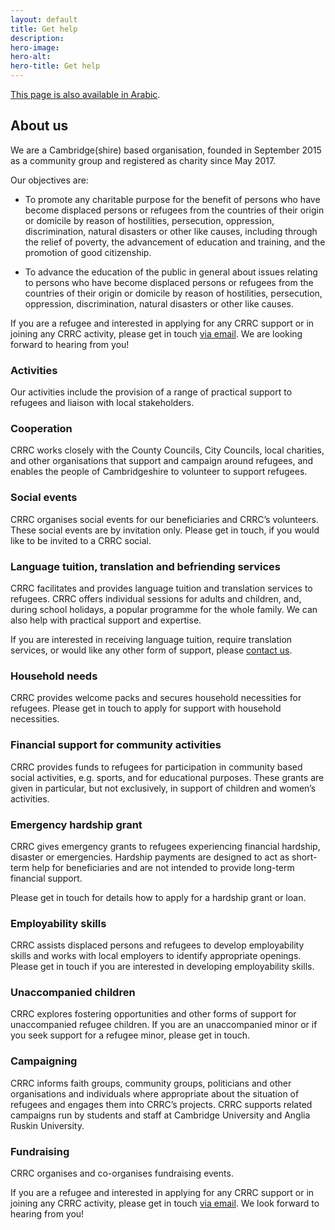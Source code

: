 ```yaml
---
layout: default
title: Get help
description:
hero-image:
hero-alt:
hero-title: Get help
---
```


[This page is also available in Arabic](/get-help-ar.html).

## About us

We are a Cambridge(shire) based organisation, founded in September 2015 as a community group and registered as charity since May 2017.

Our objectives are:

- To promote any charitable purpose for the benefit of persons who have become displaced persons or refugees from the countries of their origin or domicile by reason of hostilities, persecution, oppression, discrimination, natural disasters or other like causes, including through the relief of poverty, the advancement of education and training, and the promotion of good citizenship.

- To advance the education of the public in general about issues relating to persons who have become displaced persons or refugees from the countries of their origin or domicile by reason of hostilities, persecution, oppression, discrimination, natural disasters or other like causes.

If you are a refugee and interested in applying for any CRRC support or in joining any CRRC activity, please get in touch [via email](mailto:contactcrrc@gmail.com). We are looking forward to hearing from you!

### Activities

Our activities include the provision of a range of practical support to refugees and liaison with local stakeholders.

### Cooperation

CRRC works closely with the County Councils, City Councils, local charities, and other organisations that support and campaign around refugees, and enables the people of Cambridgeshire to volunteer to support refugees.

### Social events

CRRC organises social events for our beneficiaries and CRRC’s volunteers. These social events are by invitation only. Please get in touch, if you would like to be invited to a CRRC social.

### Language tuition, translation and befriending services
CRRC facilitates and provides language tuition and translation services to refugees.  CRRC offers individual sessions for adults and children, and, during school holidays, a popular programme for the whole family.  We can also help with practical support and expertise.

If you are interested in receiving language tuition, require translation services, or would like any other form of support, please [contact us](/contact.html).

### Household needs

CRRC provides welcome packs and secures household necessities for refugees. Please get in touch to apply for support with household necessities.

### Financial support for community activities

CRRC provides funds to refugees for participation in community based social activities, e.g. sports, and for educational purposes. These grants are given in particular, but not exclusively, in support of children and women’s activities.

### Emergency hardship grant

CRRC gives emergency grants to refugees experiencing financial hardship, disaster or emergencies. Hardship payments are designed to act as short-term help for beneficiaries and are not intended to provide long-term financial support.

Please get in touch for details how to apply for a hardship grant or loan.

### Employability skills

CRRC assists displaced persons and refugees to develop employability skills and works with local employers to identify appropriate openings. Please get in touch if you are interested in developing employability skills.

### Unaccompanied children

CRRC explores fostering opportunities and other forms of support for unaccompanied refugee children. If you are an unaccompanied minor or if you seek support for a refugee minor, please get in touch.

### Campaigning

CRRC informs faith groups, community groups, politicians and other organisations and individuals where appropriate about the situation of refugees and engages them into CRRC’s projects. CRRC supports related campaigns run by students and staff at Cambridge University and Anglia Ruskin University.

### Fundraising

CRRC organises and co-organises fundraising events.

If you are a refugee and interested in applying for any CRRC support or in joining any CRRC activity, please get in touch [via email](mailto:contactcrrc@gmail.com). We look forward to hearing from you!
